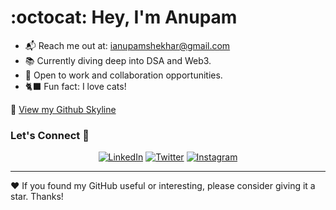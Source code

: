 # :octocat: Hey, I'm Anupam 

- 📬 Reach me out at: ianupamshekhar@gmail.com
- 📚 Currently diving deep into DSA and Web3.
- 🔭 Open to work and collaboration opportunities.
- 🐈‍⬛ Fun fact: I love cats!

🌆 [View my Github Skyline](https://skyline.github.com/ianupamshekhar)

### Let's Connect 💬
<div align="center">
   <!-- Add your social links here -->
   <a href="https://www.linkedin.com/in/anupamshekhar/" target="_blank"><img alt="LinkedIn" src="https://img.shields.io/badge/linkedin-%230077B5.svg?&style=for-the-badge&logo=linkedin&logoColor=white" /></a>
   <a href="https://twitter.com/ianupamshekhar" target="_blank"><img alt="Twitter" src="https://img.shields.io/badge/twitter-%231DA1F2.svg?&style=for-the-badge&logo=twitter&logoColor=white" /></a>
   <a href="https://www.instagram.com/ianupamshekhar/" target="_blank"><img alt = "Instagram" src="https://img.shields.io/badge/instagram-%23E4405F.svg?&style=for-the-badge&logo=instagram&logoColor=white" /></a>
</div>

<!--
### Languages and Databses
<img src="https://icons8.com/icon/20680/java" width="40" height="40"/> 
<img src="https://icons8.com/icon/10686/python" width="40" height="40"/> 
<img src="https://icons8.com/icon/8255/c-plus-plus" width="40" height="40"/> 
<img src="https://icons8.com/icon/10686/python" width="40" height="40"/> 
<img src="https://icons8.com/icon/10686/python" width="40" height="40"/> 



### Web and Mobile Technology
<img src="https://cdn.jsdelivr.net/gh/devicons/devicon/icons/react/react-original.svg" width="40" height="40"/> 

### Frameworks and Tools
<img src="https://cdn.jsdelivr.net/gh/devicons/devicon/icons/vscode/vscode-original.svg" width="40" height="40"/> 
-->

<!-- ### Thanks for visiting! 🎉
![Visitors](https://profile-counter.glitch.me/ianupamshekhar/count.svg) -->

---

❤️ If you found my GitHub useful or interesting, please consider giving it a star. Thanks!
